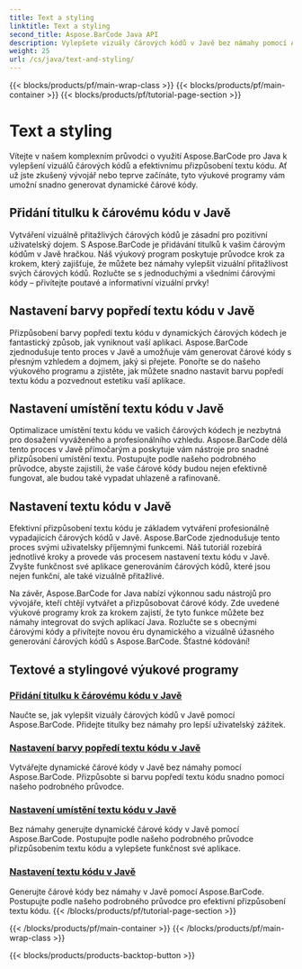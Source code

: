 ```yaml
---
title: Text a styling
linktitle: Text a styling
second_title: Aspose.BarCode Java API
description: Vylepšete vizuály čárových kódů v Javě bez námahy pomocí Aspose.BarCode. Naučte se přidávat titulky pro lepší uživatelský dojem. Přizpůsobte text kódu v dynamických čárových kódech.
weight: 25
url: /cs/java/text-and-styling/
---
```


{{< blocks/products/pf/main-wrap-class >}}
{{< blocks/products/pf/main-container >}}
{{< blocks/products/pf/tutorial-page-section >}}

# Text a styling


Vítejte v našem komplexním průvodci o využití Aspose.BarCode pro Java k vylepšení vizuálů čárových kódů a efektivnímu přizpůsobení textu kódu. Ať už jste zkušený vývojář nebo teprve začínáte, tyto výukové programy vám umožní snadno generovat dynamické čárové kódy.

## Přidání titulku k čárovému kódu v Javě

Vytváření vizuálně přitažlivých čárových kódů je zásadní pro pozitivní uživatelský dojem. S Aspose.BarCode je přidávání titulků k vašim čárovým kódům v Javě hračkou. Náš výukový program poskytuje průvodce krok za krokem, který zajišťuje, že můžete bez námahy vylepšit vizuální přitažlivost svých čárových kódů. Rozlučte se s jednoduchými a všedními čárovými kódy – přivítejte poutavé a informativní vizuální prvky!

## Nastavení barvy popředí textu kódu v Javě

Přizpůsobení barvy popředí textu kódu v dynamických čárových kódech je fantastický způsob, jak vyniknout vaší aplikaci. Aspose.BarCode zjednodušuje tento proces v Javě a umožňuje vám generovat čárové kódy s přesným vzhledem a dojmem, jaký si přejete. Ponořte se do našeho výukového programu a zjistěte, jak můžete snadno nastavit barvu popředí textu kódu a pozvednout estetiku vaší aplikace.

## Nastavení umístění textu kódu v Javě

Optimalizace umístění textu kódu ve vašich čárových kódech je nezbytná pro dosažení vyváženého a profesionálního vzhledu. Aspose.BarCode dělá tento proces v Javě přímočarým a poskytuje vám nástroje pro snadné přizpůsobení umístění textu. Postupujte podle našeho podrobného průvodce, abyste zajistili, že vaše čárové kódy budou nejen efektivně fungovat, ale budou také vypadat uhlazeně a rafinovaně.

## Nastavení textu kódu v Javě

Efektivní přizpůsobení textu kódu je základem vytváření profesionálně vypadajících čárových kódů v Javě. Aspose.BarCode zjednodušuje tento proces svými uživatelsky příjemnými funkcemi. Náš tutoriál rozebírá jednotlivé kroky a provede vás procesem nastavení textu kódu v Javě. Zvyšte funkčnost své aplikace generováním čárových kódů, které jsou nejen funkční, ale také vizuálně přitažlivé.

Na závěr, Aspose.BarCode for Java nabízí výkonnou sadu nástrojů pro vývojáře, kteří chtějí vytvářet a přizpůsobovat čárové kódy. Zde uvedené výukové programy krok za krokem zajistí, že tyto funkce můžete bez námahy integrovat do svých aplikací Java. Rozlučte se s obecnými čárovými kódy a přivítejte novou éru dynamického a vizuálně úžasného generování čárových kódů s Aspose.BarCode. Šťastné kódování!

## Textové a stylingové výukové programy
### [Přidání titulku k čárovému kódu v Javě](./adding-caption-barcode/)
Naučte se, jak vylepšit vizuály čárových kódů v Javě pomocí Aspose.BarCode. Přidejte titulky bez námahy pro lepší uživatelský zážitek.
### [Nastavení barvy popředí textu kódu v Javě](./setting-code-text-foreground-color/)
Vytvářejte dynamické čárové kódy v Javě bez námahy pomocí Aspose.BarCode. Přizpůsobte si barvu popředí textu kódu snadno pomocí našeho podrobného průvodce.
### [Nastavení umístění textu kódu v Javě](./setting-code-text-location/)
Bez námahy generujte dynamické čárové kódy v Javě pomocí Aspose.BarCode. Postupujte podle našeho podrobného průvodce přizpůsobením textu kódu a vylepšete funkčnost své aplikace.
### [Nastavení textu kódu v Javě](./setting-code-text/)
Generujte čárové kódy bez námahy v Javě pomocí Aspose.BarCode. Postupujte podle našeho podrobného průvodce pro efektivní přizpůsobení textu kódu.
{{< /blocks/products/pf/tutorial-page-section >}}

{{< /blocks/products/pf/main-container >}}
{{< /blocks/products/pf/main-wrap-class >}}

{{< blocks/products/products-backtop-button >}}
